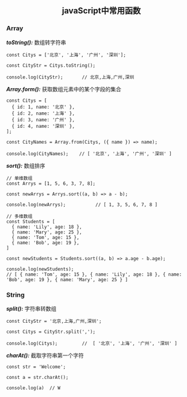 <h2 align="center">javaScript中常用函数</h2>

### Array

***toString():*** 数组转字符串

```
const Citys = ['北京', '上海', '广州', '深圳'];

const CityStr = Citys.toString();

console.log(CityStr);       // 北京,上海,广州,深圳
```

***Array.form():*** 获取数组元素中的某个字段的集合

```
const Citys = [
  { id: 1, name: '北京' },
  { id: 2, name: '上海' },
  { id: 3, name: '广州' },
  { id: 4, name: '深圳' },
];

const CityNames = Array.from(Citys, ({ name }) => name);

console.log(CityNames);    // [ '北京', '上海', '广州', '深圳' ]
```

***sort():*** 数组排序

```
// 单维数组
const Arrys = [1, 5, 6, 3, 7, 8];

const newArrys = Arrys.sort((a, b) => a - b);

console.log(newArrys);           // [ 1, 3, 5, 6, 7, 8 ]   

// 多维数组
const Students = [
  { name: 'Lily', age: 18 },
  { name: 'Mary', age: 25 },
  { name: 'Tom', age: 15 },
  { name: 'Bob', age: 19 },
]

const newStudents = Students.sort((a, b) => a.age - b.age);

console.log(newStudents);
// [ { name: 'Tom', age: 15 }, { name: 'Lily', age: 18 }, { name: 'Bob', age: 19 }, { name: 'Mary', age: 25 } ]
```

### String

***split():*** 字符串转数组

```
const CityStr = '北京,上海,广州,深圳';

const Citys = CityStr.split(',');

console.log(Citys);         //  [ '北京', '上海', '广州', '深圳' ]
```

***charAt():*** 截取字符串第一个字符

```
const str = 'Welcome';

const a = str.charAt();

console.log(a)  // W
```
